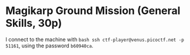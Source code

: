 # Magikarp Ground Mission (General Skills, 30p)
I connect to the machine with ```bash ssh ctf-player@venus.picoctf.net -p 51161```, using the password `b60940ca`.
